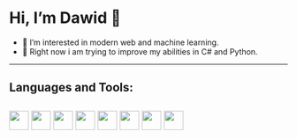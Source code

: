  <h1>Hi, I’m Dawid 👋</h1>
 
- 👀 I’m interested in modern web and machine learning.
- 🔭 Right now i am trying to improve my abilities in C# and Python.



---
<h2>Languages and Tools:<h2>

<img src="https://upload.wikimedia.org/wikipedia/commons/thumb/9/99/Unofficial_JavaScript_logo_2.svg/1024px-Unofficial_JavaScript_logo_2.svg.png" width="35"/>
<img src="https://blog.consdata.tech/assets/img/posts/2019-03-22-java-darmowa-czy-nie/java-darmowa.png" width="35" height="35"/>
<img src="https://upload.wikimedia.org/wikipedia/commons/thumb/6/61/HTML5_logo_and_wordmark.svg/1024px-HTML5_logo_and_wordmark.svg.png" width="35" height="35"/>
<img src="https://play-lh.googleusercontent.com/RTAZb9E639F4JBcuBRTPEk9_92I-kaKgBMw4LFxTGhdCQeqWukXh74rTngbQpBVGxqo=w240-h480-rw" width="35" height="35"/>
<img src="https://upload.wikimedia.org/wikipedia/commons/thumb/2/29/Postgresql_elephant.svg/1200px-Postgresql_elephant.svg.png" width="35"height="35"/>
<img src="https://vm.pl/assets/media/technologie/c-sharp/header-c-sharp.svg" width="35"height="35"/>
<img src="https://upload.wikimedia.org/wikipedia/commons/thumb/c/c3/Python-logo-notext.svg/115px-Python-logo-notext.svg.png" width="35"height="35"/>
 <img src="https://cdn.freebiesupply.com/logos/thumbs/2x/nodejs-1-logo.png" width="35"
  height="35"/>
 <!---
<img src="https://www.docker.com/wp-content/uploads/2022/03/vertical-logo-monochromatic.png" width="35"
  height="35"/>
 --->

<!---
dkmak02/dkmak02 is a ✨ special ✨ repository because its `README.md` (this file) appears on your GitHub profile.
You can click the Preview link to take a look at your changes.
--->
